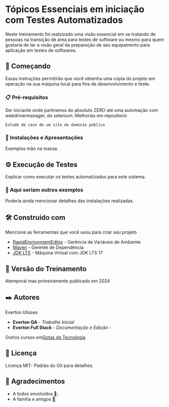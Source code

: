# Tópicos Essenciais em iniciação com Testes Automatizados

Neste treinamento foi realzizado uma visão essencial em se tratando de pessoas na transição de área para testes de software ou mesmo para
quem gostaria de ter a visão geral da preparação de seu equipamento para aplicação em
testes de softwares.

## 🚀 Começando

Essas instruções permitirão que você obtenha uma cópia do projeto em operação na sua máquina local para fins de desenvolvimento e teste.

### 📋 Pré-requisitos

Ser iniciante onde partiremos do absoluto ZERO até uma automação com webdrivermanager, do selenium.
Melhorias em repositorio
```
Estudo de caso de um site de domínio público
```

### 🔧 Instalações e Apresentações

Exemplos mão na massa.

## ⚙️ Execução de Testes

Explicar como executar os testes automatizados para este sistema.

### 🔩 Aqui seriam outros exemplos

Poderia ainda mencionar detalhes das instalações realizadas.

## 🛠️ Construído com

Mencione as ferramentas que você usou para criar seu projeto

* [RapidEnvironmentEditor](https://www.rapidee.com/en/download/) - Gerência de Variáveis de Ambiente
* [Maven](https://maven.apache.org/) - Gerente de Dependência
* [JDK LTS](https://github.com/corretto/corretto-17/releases/) - Máquina Virtual com JDK LTS 17

## 📌 Versão do Treinamento

Atemporal mas primeiramente publicado em 2024

## ✒️ Autores

Everton Ulisses

* **Everton QA** - *Trabalho Inicial*
* **Everton Full Stack** - *Documentação e Edição* -

Outros cursos em[Gotas de Tecnologia](https://gotasdetecnologia.com.br)

## 📄 Licença

Licença MIT-  Padrão do Git para detalhes.

## 🎁 Agradecimentos

* A todos envolvidos 📢;
* A família e amigos 🍺;


